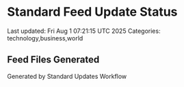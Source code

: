# Standard Feed Update Status
Last updated: Fri Aug  1 07:21:15 UTC 2025
Categories: technology,business,world

## Feed Files Generated

Generated by Standard Updates Workflow
